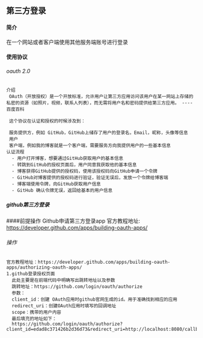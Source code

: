 ## 第三方登录

 #### 简介
   在一个网站或者客户端使用其他服务端账号进行登录
 #### 使用协议
   ###### oauth 2.0
    介绍
     OAuth（开放授权）是一个开放标准，允许用户让第三方应用访问该用户在某一网站上存储的私密的资源（如照片，视频，联系人列表），而无需将用户名和密码提供给第三方应用。 ---- 百度百科
     
     这个协议在认证和授权的时候涉及到：
     
     服务提供方，例如 GitHub，GitHub上储存了用户的登录名，Email，昵称，头像等信息
     用户
     客户端，例如我的博客就是一个客户端，需要服务方向我提供用户的一些基本信息
    认证流程
      - 用户打开博客，想要通过GitHub获取用户的基本信息
      - 转跳到GitHub的授权页面后，用户同意我获取他的基本信息
      - 博客获得GitHub提供的授权码，使用该授权码向GitHub申请一个令牌
      - GitHub对博客提供的授权码进行验证，验证无误后，发放一个令牌给博客端
      - 博客端使用令牌，向GitHub获取用户信息
      - GitHub 确认令牌无误，返回给基本的用户信息
    
##### github第三方登录
  ####前提操作
    Github申请第三方登录app
    官方教程地址: https://developer.github.com/apps/building-oauth-apps/
  ###### 操作
    官方教程地址：https://developer.github.com/apps/building-oauth-apps/authorizing-oauth-apps/
    1.github登录授权页面
      此处主要是在前端代码中明确写出跳转地址以及参数
      跳转地址：https://github.com/login/oauth/authorize
      参数：
      client_id：创建 OAuth应用时github官网生成的id。用于准确找到相应的应用
      redirect_uri：创建OAuth应用时填写的回调地址
      scope：携带的用户内容
      最后填充的地址如下：
      https://github.com/login/oauth/authorize?client_id=edad8c371426b2d36d73&redirect_uri=http://localhost:8080/callback&scope=user
      
      
   